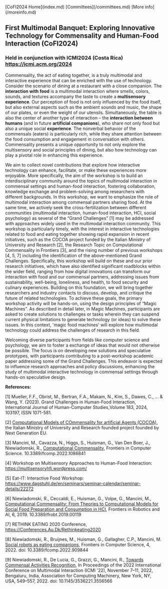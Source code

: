 <link rel="stylesheet" href="styles/retro.css">
<link rel="stylesheet" href="styles/images.css">
[CoFI2024 Home](index.md) [Committees](/committees.md) [More info](/moreinfo.md)

## First Multimodal Banquet: Exploring Innovative Technology for Commensality and Human-Food Interaction (CoFI2024)

### Held in conjunction with ICMI2024 (Costa Rica) <https://icmi.acm.org/2024>

Commensality, the act of eating together, is a truly multimodal and interactive experience that can be enriched with the use of technology. Consider the scenario of dining at a restaurant with a close companion. The **interaction with food** is a multimodal interaction where smells, colors, sounds, and textures accompany the taste to create a **multisensory experience**. Our perception of food is not only influenced by the food itself, but also external aspects such as the ambient sounds and music, the shape of our plates, or even the weight of our utensils. Simultaneously, the table is also the center of another type of interaction – the **interaction between humans** (and in future **artificial companions**), who share not only food but also a unique social **experience**. The nonverbal behavior of the commensals (eaters) is particularly rich, while they share attention between the food consumption and engagement in conversation with others. Commensality presents a unique opportunity to not only explore the multisensory and social principles of dining, but also how technology can play a pivotal role in enhancing this experience. 

We aim to collect novel contributions that explore how interactive technology can enhance, facilitate, or make these experiences more enjoyable. More specifically, the aim of the workshop is to build an interdisciplinary community around the topics of multimodal interaction in commensal settings and human-food interaction, fostering collaboration, knowledge exchange and problem-solving among researchers with different backgrounds. 
In this workshop, we want to emphasize the role of multimodal interaction among commensal partners sharing food. At the same time, we actively seek the cross-fertilization between different communities (multimodal interaction, human-food interaction, HCI, social psychology) as several of the “Grand Challenges” [1] may be addressed with approaches widely used in the multimodal interaction community.
This workshop is particularly timely, with the interest in interactive technologies related to food and eating together showing rapid expansion in recent initiatives, such as the COCOA project funded by the Italian Ministry of University and Research [2], the Research Topic on Computational Commensality in Frontiers [3], and the rising number of previous workshops [4, 5, 7] including the identification of the above-mentioned Grand Challenges. Specifically, this workshop will build on these and our prior research initiatives, which have also identified significant roadblocks within the wider field, ranging from how digital innovations can transform our interaction with food and our commensal partners, addressing issues from sustainability, well-being, loneliness, and health, to food security and culinary experiences. Building on this foundation, we will bring together researchers and industry contacts to discuss, develop, and critique the future of related technologies. 
To achieve these goals, the primary workshop activity will be hands-on, using the design principles of “Magic Machines”. As described in detail later, in Magic Machines, participants are asked to create solutions to challenges or tasks wherein they can suspend current physical limitations to generate technology (or ideas) to solve these issues. In this context, 'magic food machines' will explore how multimodal technology could address the challenges of research in this field.

Welcoming diverse participants from fields like computer science and psychology, we aim to foster a exchange of ideas that would not otherwise be possible. The focus is on developing new solutions and speculative prototypes, with participants contributing to a post-workshop academic paper addressing some of the Grand Challenges. This endeavor is expected to influence research approaches and policy discussions, enhancing the study of multimodal interactive technology in commensal settings through hands-on speculative design. 

**References:**

[1] Mueller, F.F., Obrist, M., Bertran, F.A., Makam, N., Kim, S., Dawes, C., ... & Wang, Y. (2023). Grand Challenges in Human-Food Interaction, International Journal of Human-Computer Studies,Volume 183, 2024, 103197, ISSN 1071-581.

[2] [Computational Models of COmmensality for artificial Agents (COCOA)](https://cocoa-research.github.io/), the Italian Ministry of University and Research founded project founded by Next Generation EU.

[3] Mancini, M., Cavazza, N., Higgs, S., Huisman, G., Van Den Boer, J., Niewiadomski, R., [Computational Commensality](https://www.frontiersin.org/research-topics/15476/computational-commensality), Frontiers in Computer Science. 10.3389/fcomp.2022.1086841

[4] Workshop on Multisensory Approaches to Human-Food Interaction: <https://multisensoryhfi.wordpress.com/>

[5] Eat-IT: Interactive Food Workshop:
<https://www.dagstuhl.de/en/seminars/seminar-calendar/seminar-details/22272>

[6] Niewiadomski, R., Ceccaldi, E., Huisman, G., Volpe, G., Mancini, M., 
[Computational Commensality: From Theories to Computational Models for Social Food Preparation and Consumption in HCI](https://www.frontiersin.org/articles/10.3389/frobt.2019.00119/full), Frontiers in Robotics and AI, 6, 2019. 10.3389/frobt.2019.00119

[7] RETHINK EATING 2020 Conference, <https://Conferences.Au.Dk/Rethinkeating2020>

[8] Niewiadomski, R., Bruijnes, M., Huisman, G., Gallagher, C.P., Mancini, M. [Social robots as eating companions](https://www.frontiersin.org/articles/10.3389/fcomp.2022.909844/full), Frontiers in Computer Science, 4, 2022. doi: 10.3389/fcomp.2022.909844

[9] Niewiadomski, R., De Lucia, G., Grazzi, G., Mancini, R., [Towards Commensal Activities Recognition](https://dl.acm.org/doi/abs/10.1145/3536221.3556566), In Proceedings of the 2022 International Conference on Multimodal Interaction (ICMI '22), November 7–11, 2022, Bengaluru, India, Association for Computing Machinery, New York, NY, USA, 549–557, 2022.
doi: 10.1145/3536221.3556566


